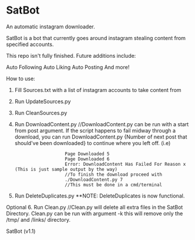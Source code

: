 # SatBot
An automatic instagram downloader.

SatBot is a bot that currently goes around instagram stealing content from specified accounts.

This repo isn't fully finished. Future additions include:

Auto Following
Auto Liking
Auto Posting
And more!

How to use:

1. Fill Sources.txt with a list of instagram accounts to take content from
2. Run UpdateSources.py
3. Run CleanSources.py
4. Run DownloadContent.py //DownloadContent.py can be run with a start from post argument. If the script happens to fail midway
                          through a download, you can run DownloadContent.py {Number of next post that should've been 
                          downloaded} to continue where you left off. (i.e)
                          
                          Page Downloaded 5
                          Page Downloaded 6
                          Error: DownloadContent Has Failed For Reason x (This is just sample output by the way)
                          //To finish the download proceed with
                          ./DownloadContent.py 7
                          //This must be done in a cmd/terminal
                          
5. Run DeleteDuplicates.py **NOTE: DeleteDuplicates is now functional.

Optional 6. Run Clean.py  //Clean.py will delete all extra files in the SatBot Directory. Clean.py can be run with argument -k
                          this will remove only the /tmp/ and /links/ directory.
                          
SatBot (v1.1)
